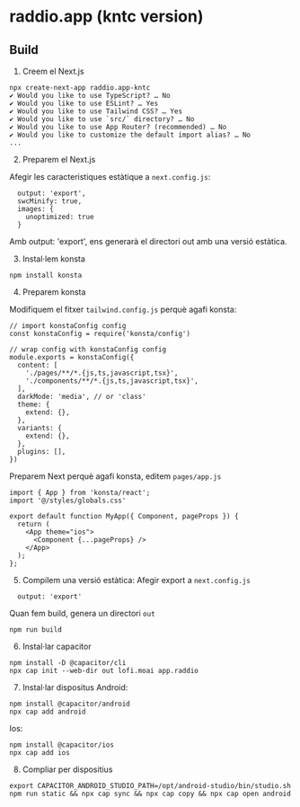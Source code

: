 # raddio.app (kntc version)



## Build

1. Creem el Next.js
```
npx create-next-app raddio.app-kntc
✔ Would you like to use TypeScript? … No
✔ Would you like to use ESLint? … Yes
✔ Would you like to use Tailwind CSS? … Yes
✔ Would you like to use `src/` directory? … No
✔ Would you like to use App Router? (recommended) … No
✔ Would you like to customize the default import alias? … No
...
```

2. Preparem el Next.js

Afegir les caracteristiques estàtique a ```next.config.js```:
```
  output: 'export',
  swcMinify: true,
  images: {
    unoptimized: true
  }
```
Amb output: 'export', ens generarà el directori out amb una versió estàtica.

3. Instal·lem konsta

```
npm install konsta
```
4. Preparem konsta

Modifiquem el fitxer ```tailwind.config.js``` perquè agafi konsta:
```
// import konstaConfig config
const konstaConfig = require('konsta/config')

// wrap config with konstaConfig config
module.exports = konstaConfig({
  content: [
    './pages/**/*.{js,ts,javascript,tsx}',
    './components/**/*.{js,ts,javascript,tsx}',
  ],
  darkMode: 'media', // or 'class'
  theme: {
    extend: {},
  },
  variants: {
    extend: {},
  },
  plugins: [],
})
```

Preparem Next perquè agafi konsta, editem ```pages/app.js```

```
import { App } from 'konsta/react';
import '@/styles/globals.css'

export default function MyApp({ Component, pageProps }) {
  return (
    <App theme="ios">
      <Component {...pageProps} />
    </App>
  );
};

```

5. Compilem una versió estàtica:
Afegir export a ```next.config.js```

```
  output: 'export'
```
Quan fem build, genera un directori ```out```

```
npm run build
```

6. Instal·lar capacitor

```
npm install -D @capacitor/cli
npx cap init --web-dir out lofi.moai app.raddio
```

7. Instal·lar dispositus
Android:
```
npm install @capacitor/android
npx cap add android
```
Ios:
```
npm install @capacitor/ios
npx cap add ios
```

8. Compliar per dispositius
```
export CAPACITOR_ANDROID_STUDIO_PATH=/opt/android-studio/bin/studio.sh
npm run static && npx cap sync && npx cap copy && npx cap open android

```